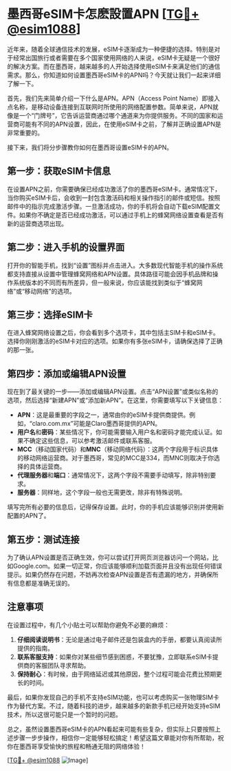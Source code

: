 # 墨西哥eSIM卡怎麽設置APN [[TG💪+ @esim1088](https://t.me/s/esim1088)]

近年来，随着全球通信技术的发展，eSIM卡逐渐成为一种便捷的选择。特别是对于经常出国旅行或者需要在多个国家使用网络的人来说，eSIM卡无疑是一个很好的解决方案。而在墨西哥，越来越多的人开始选择使用eSIM卡来满足他们的通信需求。那么，你知道如何设置墨西哥eSIM卡的APN吗？今天就让我们一起来详细了解一下。

首先，我们先来简单介绍一下什么是APN。APN（Access Point Name）即接入点名称，是移动设备连接到互联网时所使用的网络配置参数。简单来说，APN就像是一个“门牌号”，它告诉运营商通过哪个通道来为你提供服务。不同的国家和运营商可能有不同的APN设置，因此，在使用eSIM卡之前，了解并正确设置APN是非常重要的。

接下来，我们将分步骤教你如何在墨西哥设置eSIM卡的APN。

## 第一步：获取eSIM卡信息

在设置APN之前，你需要确保已经成功激活了你的墨西哥eSIM卡。通常情况下，当你购买eSIM卡后，会收到一封包含激活码和相关操作指引的邮件或短信。按照邮件中的指示完成激活步骤。一旦激活成功，你的手机将会自动下载eSIM配置文件。如果你不确定是否已经成功激活，可以通过手机上的蜂窝网络设置查看是否有新的运营商选项出现。

## 第二步：进入手机的设置界面

打开你的智能手机，找到“设置”图标并点击进入。大多数现代智能手机的操作系统都支持直接从设置中管理蜂窝网络和APN设置。具体路径可能会因手机品牌和操作系统版本的不同而有所差异，但一般来说，你应该能找到类似于“蜂窝网络”或“移动网络”的选项。

## 第三步：选择eSIM卡

在进入蜂窝网络设置之后，你会看到多个选项卡，其中包括主SIM卡和eSIM卡。选择你刚刚激活的eSIM卡对应的选项。如果你有多张eSIM卡，请确保选择了正确的那一张。

## 第四步：添加或编辑APN设置

现在到了最关键的一步——添加或编辑APN设置。点击“APN设置”或类似名称的选项，然后选择“新建APN”或“添加新APN”。在这里，你需要填写以下关键信息：

- **APN**：这是最重要的字段之一，通常由你的eSIM卡提供商提供。例如，“claro.com.mx”可能是Claro墨西哥提供的APN。
- **用户名**和**密码**：某些情况下，你可能需要输入用户名和密码才能完成认证。如果不确定这些信息，可以参考激活邮件或联系客服。
- **MCC**（移动国家代码）和**MNC**（移动网络代码）：这两个字段用于标识具体的移动网络运营商。对于墨西哥，常见的MCC是334，而MNC则取决于你选择的具体运营商。
- **代理服务器**和**端口**：通常情况下，这两个字段不需要手动填写，除非特别要求。
- **服务器**：同样地，这个字段一般也无需更改，除非有特殊说明。

填写完所有必要的信息后，记得保存设置。此时，你的手机应该能够识别并使用新配置的APN了。

## 第五步：测试连接

为了确认APN设置是否正确生效，你可以尝试打开网页浏览器访问一个网站，比如Google.com。如果一切正常，你应该能够顺利加载页面并且没有出现任何错误提示。如果仍然存在问题，不妨再次检查APN设置是否有遗漏的地方，并确保所有信息都是准确无误的。

## 注意事项

在设置过程中，有几个小贴士可以帮助你避免不必要的麻烦：

1. **仔细阅读说明书**：无论是通过电子邮件还是包装盒内的手册，都要认真阅读所提供的指南。
2. **联系客服支持**：如果你对某些细节感到困惑，不要犹豫，立即联系eSIM卡提供商的客服团队寻求帮助。
3. **保持耐心**：有时候，由于网络延迟或其他原因，整个过程可能会花费比预期更长的时间。

最后，如果你发现自己的手机不支持eSIM功能，也可以考虑购买一张物理SIM卡作为替代方案。不过，随着科技的进步，越来越多的新款手机已经开始支持eSIM技术，所以这很可能只是一个暂时的问题。

总之，虽然设置墨西哥eSIM卡的APN看起来可能有些复杂，但实际上只要按照上述步骤一步步操作，相信你一定能够轻松搞定！希望这篇文章能对你有所帮助，祝你在墨西哥享受愉快的旅程和畅通无阻的网络体验！

[[TG💪+ @esim1088](https://t.me/s/esim1088) ![Image](https://i.postimg.cc/4NQfJmqS/Snipaste-2025-05-13-00-14-12.png)]